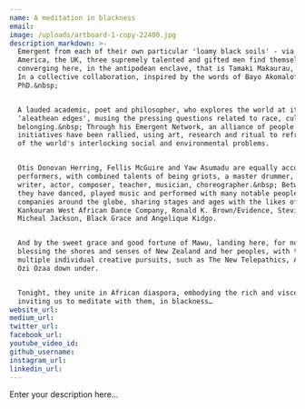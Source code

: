 ```yaml
---
name: A meditation in blackness
email:
image: /uploads/artboard-1-copy-22400.jpg
description_markdown: >-
  Emergent from each of their own particular 'loamy black soils' - via Africa,
  America, the UK, three supremely talented and gifted men find themselves
  converging here, in the antipodean enclave, that is Tamaki Makaurau, Aotearoa.
  In a collective collaboration, inspired by the words of Bayo Akomalofe
  PhD.&nbsp;


  A lauded academic, poet and philosopher, who explores the world at its
  ‘aleathean edges', musing the pressing questions related to race, culture and
  belonging.&nbsp; Through his Emergent Network, an alliance of people and
  initiatives have been rallied, using art, research and ritual to reframe some
  of the world's interlocking social and environmental problems.


  Otis Donovan Herring, Fellis McGuire and Yaw Asumadu are equally accomplished
  performers, with combined talents of being griots, a master drummer, dancer,
  writer, actor, composer, teacher, musician, choreographer.&nbsp; Between them,
  they have danced, played music and performed with many notable peoples and
  companies around the globe, sharing stages and ages with the likes of
  Kankouran West African Dance Company, Ronald K. Brown/Evidence, Stevie Wonder,
  Micheal Jackson, Black Grace and Angelique Kidgo.


  And by the sweet grace and good fortune of Mawu, landing here, for now,
  blessing the shores and senses of New Zealand and her peoples, with their
  multiple individual creative pursuits, such as The New Telepathics, ASA\! and
  Ozi Ozaa down under.


  Tonight, they unite in African diaspora, embodying the rich and visceral text,
  inviting us to meditate with them, in blackness…
website_url:
medium_url:
twitter_url:
facebook_url:
youtube_video_id:
github_username:
instagram_url:
linkedin_url:
---
```


Enter your description here...
